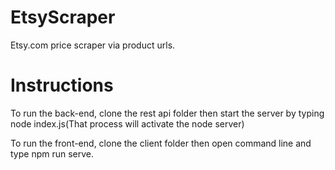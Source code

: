 # EtsyScraper
Etsy.com price scraper via product urls.




# Instructions

To run the back-end, clone the rest api folder then start the server by typing node index.js(That process will activate the node server)

To run the front-end, clone the client folder then open command line and type npm run serve.



